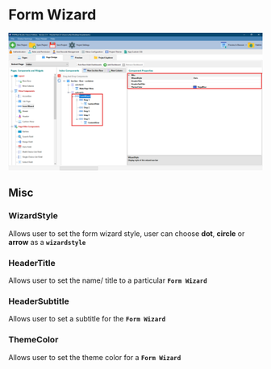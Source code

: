 # Form Wizard

![](../../../.gitbook/assets/FormWizard.png)

## Misc

### WizardStyle

Allows user to set the form wizard style, user can choose **dot**, **circle** or **arrow** as a **`wizardstyle`**

### HeaderTitle

Allows user to set the name/ title to a particular **`Form Wizard`**

### HeaderSubtitle

Allows user to set a subtitle for the **`Form Wizard`**

### ThemeColor

Allows user to set the theme color for a **`Form Wizard`**

